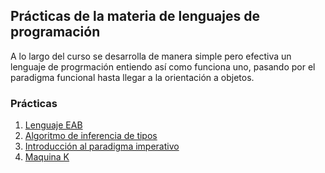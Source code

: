 ## Prácticas de la materia de lenguajes de programación

A lo largo del curso se desarrolla de manera simple pero efectiva un lenguaje de progrmación entiendo así como funciona uno, pasando por el paradigma funcional hasta llegar a la orientación a objetos.

### Prácticas
1. [Lenguaje EAB](Practica1/README.md)
2. [Algoritmo de inferencia de tipos](Practica2/README.md)
3. [Introducción al paradigma imperativo](Practica3/README.md)
4. [Maquina K](Practica4/README.md)